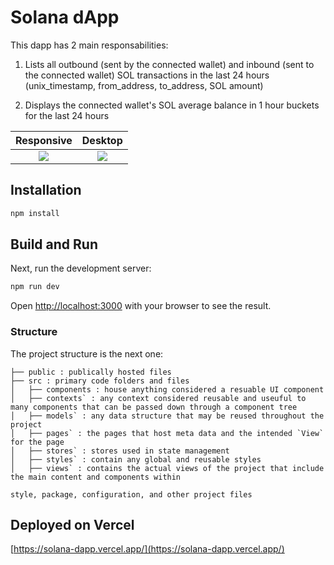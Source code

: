 
# Solana dApp

This dapp has 2 main responsabilities:

1) Lists all outbound (sent by the connected wallet) and inbound (sent to the connected wallet) SOL transactions in the last 24 hours (unix_timestamp, from_address, to_address, SOL amount)

2) Displays the connected wallet's SOL average balance in 1 hour buckets for the last 24 hours

Responsive                     |  Desktop
:-------------------------:|:-------------------------:
![](scaffold-mobile.png)  |  ![](scaffold-desktop.png)


## Installation

```bash
npm install
```

## Build and Run

Next, run the development server:

```bash
npm run dev
```

Open [http://localhost:3000](http://localhost:3000) with your browser to see the result.


### Structure

The project structure is the next one:
 
```
├── public : publically hosted files
├── src : primary code folders and files 
│   ├── components : house anything considered a resuable UI component
│   ├── contexts` : any context considered reusable and useuful to many components that can be passed down through a component tree
│   ├── models` : any data structure that may be reused throughout the project
│   ├── pages` : the pages that host meta data and the intended `View` for the page
│   ├── stores` : stores used in state management
│   ├── styles` : contain any global and reusable styles
│   ├── views` : contains the actual views of the project that include the main content and components within

style, package, configuration, and other project files

```


## Deployed on Vercel

[https://solana-dapp.vercel.app/](https://solana-dapp.vercel.app/)
